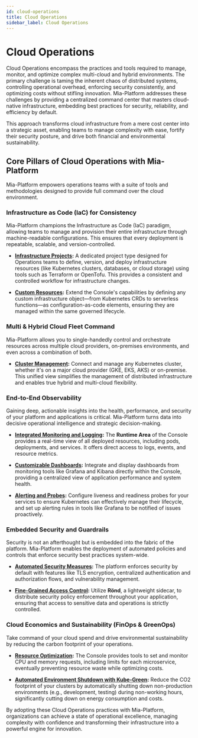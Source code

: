 ```yaml
---
id: cloud-operations
title: Cloud Operations
sidebar_label: Cloud Operations
---
```


# Cloud Operations

Cloud Operations encompass the practices and tools required to manage, monitor, and optimize complex multi-cloud and hybrid environments. The primary challenge is taming the inherent chaos of distributed systems, controlling operational overhead, enforcing security consistently, and optimizing costs without stifling innovation. Mia-Platform addresses these challenges by providing a centralized command center that masters cloud-native infrastructure, embedding best practices for security, reliability, and efficiency by default.

This approach transforms cloud infrastructure from a mere cost center into a strategic asset, enabling teams to manage complexity with ease, fortify their security posture, and drive both financial and environmental sustainability.

## Core Pillars of Cloud Operations with Mia-Platform

Mia-Platform empowers operations teams with a suite of tools and methodologies designed to provide full command over the cloud environment.

### Infrastructure as Code (IaC) for Consistency

Mia-Platform champions the Infrastructure as Code (IaC) paradigm, allowing teams to manage and provision their entire infrastructure through machine-readable configurations. This ensures that every deployment is repeatable, scalable, and version-controlled.

* [**Infrastructure Projects**](/products/console/project-configuration/infrastructure-project.md)**:** A dedicated project type designed for Operations teams to define, version, and deploy infrastructure resources (like Kubernetes clusters, databases, or cloud storage) using tools such as Terraform or OpenTofu. This provides a consistent and controlled workflow for infrastructure changes.

* [**Custom Resources**](/products/console/design-your-projects/custom-resources/custom-resources.md)**:** Extend the Console's capabilities by defining any custom infrastructure object—from Kubernetes CRDs to serverless functions—as configuration-as-code elements, ensuring they are managed within the same governed lifecycle.

### Multi & Hybrid Cloud Fleet Command

Mia-Platform allows you to single-handedly control and orchestrate resources across multiple cloud providers, on-premises environments, and even across a combination of both.

* [**Cluster Management**](/products/console/company-configuration/clusters-management/connect-and-manage-cluster.mdx)**:** Connect and manage any Kubernetes cluster, whether it's on a major cloud provider (GKE, EKS, AKS) or on-premise. This unified view simplifies the management of distributed infrastructure and enables true hybrid and multi-cloud flexibility.

### End-to-End Observability

Gaining deep, actionable insights into the health, performance, and security of your platform and applications is critical. Mia-Platform turns data into decisive operational intelligence and strategic decision-making.

* [**Integrated Monitoring and Logging**](/products/console/monitoring/introduction.md)**:** The **Runtime Area** of the Console provides a real-time view of all deployed resources, including pods, deployments, and services. It offers direct access to logs, events, and resource metrics.

* [**Customizable Dashboards**](/products/console/monitoring/dashboard.md)**:** Integrate and display dashboards from monitoring tools like Grafana and Kibana directly within the Console, providing a centralized view of application performance and system health.

* [**Alerting and Probes**](/products/console/api-console/api-design/microservice-runtime-resources.md)**:** Configure liveness and readiness probes for your services to ensure Kubernetes can effectively manage their lifecycle, and set up alerting rules in tools like Grafana to be notified of issues proactively.

### Embedded Security and Guardrails

Security is not an afterthought but is embedded into the fabric of the platform. Mia-Platform enables the deployment of automated policies and controls that enforce security best practices system-wide.

* [**Automated Security Measures**](/infrastructure/paas/security-measures.md)**:** The platform enforces security by default with features like TLS encryption, centralized authentication and authorization flows, and vulnerability management.

* [**Fine-Grained Access Control**](/products/console/api-console/api-design/authorization.md)**:** Utilize **Rönd**, a lightweight sidecar, to distribute security policy enforcement throughout your application, ensuring that access to sensitive data and operations is strictly controlled.

### Cloud Economics and Sustainability (FinOps & GreenOps)

Take command of your cloud spend and drive environmental sustainability by reducing the carbon footprint of your operations.

* [**Resource Optimization**](/products/console/tutorials/set-requests-limits-of-a-microservice.mdx)**:** The Console provides tools to set and monitor CPU and memory requests, including limits for each microservice, eventually preventing resource waste while optimizing costs.

* [**Automated Environment Shutdown with Kube-Green**](/infrastructure/paas/tools/kube-green.md)**:** Reduce the CO2 footprint of your clusters by automatically shutting down non-production environments (e.g., development, testing) during non-working hours, significantly cutting down on energy consumption and costs.

By adopting these Cloud Operations practices with Mia-Platform, organizations can achieve a state of operational excellence, managing complexity with confidence and transforming their infrastructure into a powerful engine for innovation.
